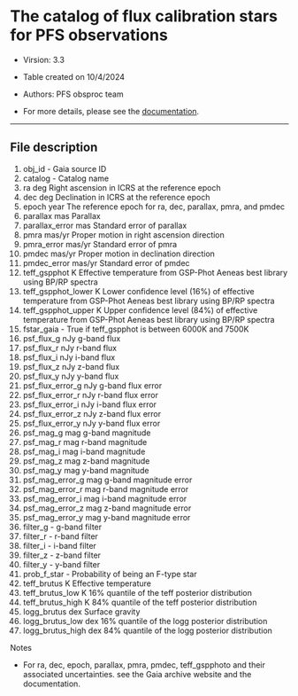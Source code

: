                                                                                                     
# The catalog of flux calibration stars for PFS observations
                                                                                                    
- Virsion: 3.3
                                                                                                    
- Table created on 10/4/2024
                                                                                                    
- Authors: PFS obsproc team
                                                                                                    
- For more details, please see the [documentation](doc/catalog.md).
                                                                                                    
 --------------------------------------




## File description
                                                                                                    
 1. obj_id               -        Gaia source ID
 2. catalog              -        Catalog name
 3. ra                  deg       Right ascension in ICRS at the reference epoch
 4. dec                 deg       Declination in ICRS at the reference epoch
 5. epoch               year      The reference epoch for ra, dec, parallax, pmra, and pmdec
 6. parallax            mas       Parallax
 7. parallax_error      mas       Standard error of parallax
 8. pmra                mas/yr    Proper motion in right ascension direction
 9. pmra_error          mas/yr    Standard error of pmra
 10. pmdec              mas/yr    Proper motion in declination direction
 11. pmdec_error        mas/yr    Standard error of pmdec
 12. teff_gspphot       K         Effective temperature from GSP-Phot Aeneas best library using BP/RP spectra
 13. teff_gspphot_lower K         Lower confidence level (16%) of effective temperature from GSP-Phot Aeneas best library using BP/RP spectra
 14. teff_gspphot_upper K         Upper confidence level (84%) of effective temperature from GSP-Phot Aeneas best library using BP/RP spectra
 15. fstar_gaia          -        True if teff_gspphot is between 6000K and 7500K
 16. psf_flux_g         nJy       g-band flux
 17. psf_flux_r         nJy       r-band flux
 18. psf_flux_i         nJy       i-band flux
 19. psf_flux_z         nJy       z-band flux
 20. psf_flux_y         nJy       y-band flux
 21. psf_flux_error_g   nJy       g-band flux error
 22. psf_flux_error_r   nJy       r-band flux error
 23. psf_flux_error_i   nJy       i-band flux error
 24. psf_flux_error_z   nJy       z-band flux error
 25. psf_flux_error_y   nJy       y-band flux error
 26. psf_mag_g          mag       g-band magnitude
 27. psf_mag_r          mag       r-band magnitude
 28. psf_mag_i          mag       i-band magnitude
 29. psf_mag_z          mag       z-band magnitude
 30. psf_mag_y          mag       y-band magnitude
 31. psf_mag_error_g    mag       g-band magnitude error
 32. psf_mag_error_r    mag       r-band magnitude error
 33. psf_mag_error_i    mag       i-band magnitude error
 34. psf_mag_error_z    mag       z-band magnitude error
 35. psf_mag_error_y    mag       y-band magnitude error
 36. filter_g            -        g-band filter
 37. filter_r            -        r-band filter
 38. filter_i            -        i-band filter
 39. filter_z            -        z-band filter
 40. filter_y            -        y-band filter
 41. prob_f_star         -        Probability of being an F-type star
 42. teff_brutus        K         Effective temperature
 43. teff_brutus_low    K         16% quantile of the teff posterior distribution
 44. teff_brutus_high   K         84% quantile of the teff posterior distribution
 45. logg_brutus        dex       Surface gravity
 46. logg_brutus_low    dex       16% quantile of the logg posterior distribution
 47. logg_brutus_high   dex       84% quantile of the logg posterior distribution




 Notes
                                                                                                    
  - For ra, dec, epoch, parallax, pmra, pmdec, teff_gspphoto and their associated uncertainties.
    see the Gaia archive website and the documentation.




